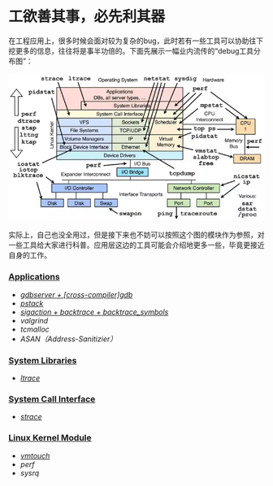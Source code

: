 # 工欲善其事，必先利其器

在工程应用上，很多时候会面对较为复杂的bug，此时若有一些工具可以协助往下挖更多的信息，往往将是事半功倍的。下面先展示一幅业内流传的“debug工具分布图”：

![Image text](../img-storage/debugtools.jpg)

实际上，自己也没全用过，但是接下来也不妨可以按照这个图的模块作为参照，对一些工具给大家进行科普。应用层这边的工具可能会介绍地更多一些，毕竟更接近自身的工作。

### [Applications](./Applications)

- [*gdbserver + [cross-compiler]gdb*](./Applications/gdb+gdbserver/Readme.md)
- [*pstack*](./Applications/pstack)
- [*sigaction + backtrace + backtrace_symbols*](./Applications/backtrace)
- *valgrind*
- *tcmalloc*
- *ASAN（Address-Sanitizier）*

### [System Libraries](./System%20Libraries)

- [*ltrace*](./System%20Libraries/ltrace)

### [System Call Interface](./System%20Call%20Interface)

- [*strace*](./System%20Call%20Interface/strace)

### [Linux Kernel Module](./Linux%20Kernel%20Module)

- [*vmtouch*](./Linux%20Kernel%20Module/vmtouch/Readme.md)
- *perf*
- *sysrq*





